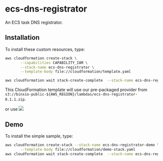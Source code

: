 # ecs-dns-registrator

An ECS task DNS registrator.

## Installation
To install these custom resources, type:

```sh
aws cloudformation create-stack \
       --capabilities CAPABILITY_IAM \
       --stack-name ecs-dns-registrator \
       --template-body file://cloudformation/template.yaml

aws cloudformation wait stack-create-complete  --stack-name ecs-dns-registrator
```
This CloudFormation template will use our pre-packaged provider from `s3://binxio-public-${AWS_REGION}/lambdas/ecs-dns-registrator-0.1.1.zip`.

or use [![](https://s3.amazonaws.com/cloudformation-examples/cloudformation-launch-stack.png)](https://console.aws.amazon.com/cloudformation/home?region=eu-central-1#/stacks/new?stackName=ecs-dns-registrator&templateURL=https://s3.amazonaws.com/binxio-public-eu-central-1/lambdas/ecs-dns-registrator-0.1.1.yaml)

## Demo
To install the simple sample, type:

```sh
aws cloudformation create-stack --stack-name ecs-dns-registrator-demo \
       --template-body file://cloudformation/demo-stack.yaml
aws cloudformation wait stack-create-complete  --stack-name ecs-dns-registrator-demo
```
